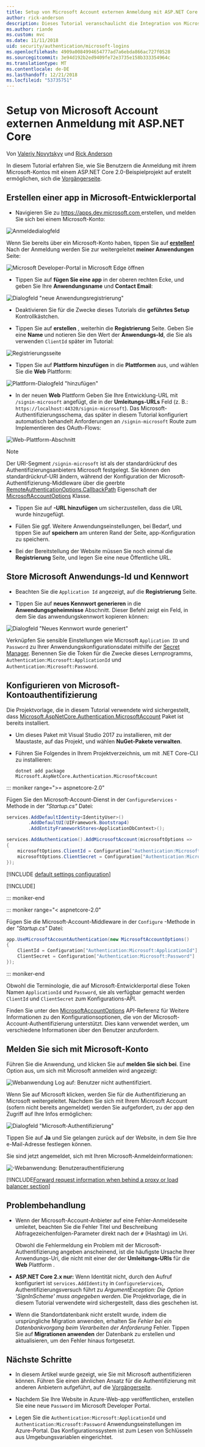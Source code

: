 ```yaml
---
title: Setup von Microsoft Account externen Anmeldung mit ASP.NET Core
author: rick-anderson
description: Dieses Tutorial veranschaulicht die Integration von Microsoft-Konto-Benutzerauthentifizierung in eine vorhandene ASP.NET Core-app.
ms.author: riande
ms.custom: mvc
ms.date: 11/11/2018
uid: security/authentication/microsoft-logins
ms.openlocfilehash: 4909a0084994654777ad7a6ebda866ac727f0528
ms.sourcegitcommit: 3e94d192b2ed9409fe72e3735e158b333354964c
ms.translationtype: MT
ms.contentlocale: de-DE
ms.lasthandoff: 12/21/2018
ms.locfileid: "53735751"
---
```

# <a name="microsoft-account-external-login-setup-with-aspnet-core"></a>Setup von Microsoft Account externen Anmeldung mit ASP.NET Core

Von [Valeriy Novytskyy](https://github.com/01binary) und [Rick Anderson](https://twitter.com/RickAndMSFT)

In diesem Tutorial erfahren Sie, wie Sie Benutzern die Anmeldung mit ihrem Microsoft-Kontos mit einem ASP.NET Core 2.0-Beispielprojekt auf erstellt ermöglichen, sich die [Vorgängerseite](xref:security/authentication/social/index).

## <a name="create-the-app-in-microsoft-developer-portal"></a>Erstellen einer app in Microsoft-Entwicklerportal

* Navigieren Sie zu [ https://apps.dev.microsoft.com ](https://apps.dev.microsoft.com) erstellen, und melden Sie sich bei einem Microsoft-Konto:

![Anmeldedialogfeld](index/_static/MicrosoftDevLogin.png)

Wenn Sie bereits über ein Microsoft-Konto haben, tippen Sie auf  **[erstellen!](https://signup.live.com/signup?wa=wsignin1.0&rpsnv=13&ct=1478151035&rver=6.7.6643.0&wp=SAPI_LONG&wreply=https%3a%2f%2fapps.dev.microsoft.com%2fLoginPostBack&id=293053&aadredir=1&contextid=D70D4F21246BAB50&bk=1478151036&uiflavor=web&uaid=f0c3de863a914c358b8dc01b1ff49e85&mkt=EN-US&lc=1033&lic=1)** Nach der Anmeldung werden Sie zur weitergeleitet **meiner Anwendungen** Seite:

![Microsoft Developer-Portal in Microsoft Edge öffnen](index/_static/MicrosoftDev.png)

* Tippen Sie auf **fügen Sie eine app** in der oberen rechten Ecke, und geben Sie Ihre **Anwendungsname** und **Contact Email**:

![Dialogfeld "neue Anwendungsregistrierung"](index/_static/MicrosoftDevAppCreate.png)

* Deaktivieren Sie für die Zwecke dieses Tutorials die **geführtes Setup** Kontrollkästchen.

* Tippen Sie auf **erstellen** , weiterhin die **Registrierung** Seite. Geben Sie eine **Name** und notieren Sie den Wert der **Anwendungs-Id**, die Sie als verwenden `ClientId` später im Tutorial:

![Registrierungsseite](index/_static/MicrosoftDevAppReg.png)

* Tippen Sie auf **Plattform hinzufügen** in die **Plattformen** aus, und wählen Sie die **Web** Plattform:

![Plattform-Dialogfeld "hinzufügen"](index/_static/MicrosoftDevAppPlatform.png)

* In der neuen **Web** Plattform Geben Sie Ihre Entwicklung-URL mit `/signin-microsoft` angefügt, die in der **Umleitungs-URLs** Feld (z. B.: `https://localhost:44320/signin-microsoft`). Das Microsoft-Authentifizierungsschema, das später in diesem Tutorial konfiguriert automatisch behandelt Anforderungen an `/signin-microsoft` Route zum Implementieren des OAuth-Flows:

![Web-Plattform-Abschnitt](index/_static/MicrosoftRedirectUri.png)

> [!NOTE]
> Der URI-Segment `/signin-microsoft` ist als der standardrückruf des Authentifizierungsanbieters Microsoft festgelegt. Sie können den standardrückruf-URI ändern, während der Konfiguration der Microsoft-Authentifizierung-Middleware über die geerbte [RemoteAuthenticationOptions.CallbackPath](/dotnet/api/microsoft.aspnetcore.authentication.remoteauthenticationoptions.callbackpath) Eigenschaft der [MicrosoftAccountOptions](/dotnet/api/microsoft.aspnetcore.authentication.microsoftaccount.microsoftaccountoptions) Klasse.

* Tippen Sie auf **-URL hinzufügen** um sicherzustellen, dass die URL wurde hinzugefügt.

* Füllen Sie ggf. Weitere Anwendungseinstellungen, bei Bedarf, und tippen Sie auf **speichern** am unteren Rand der Seite, app-Konfiguration zu speichern.

* Bei der Bereitstellung der Website müssen Sie noch einmal die **Registrierung** Seite, und legen Sie eine neue Öffentliche URL.

## <a name="store-microsoft-application-id-and-password"></a>Store Microsoft Anwendungs-Id und Kennwort

* Beachten Sie die `Application Id` angezeigt, auf die **Registrierung** Seite.

* Tippen Sie auf **neues Kennwort generieren** in die **Anwendungsgeheimnisse** Abschnitt. Dieser Befehl zeigt ein Feld, in dem Sie das anwendungskennwort kopieren können:

![Dialogfeld "Neues Kennwort wurde generiert"](index/_static/MicrosoftDevPassword.png)

Verknüpfen Sie sensible Einstellungen wie Microsoft `Application ID` und `Password` zu Ihrer Anwendungskonfigurationsdatei mithilfe der [Secret Manager](xref:security/app-secrets). Benennen Sie die Token für die Zwecke dieses Lernprogramms, `Authentication:Microsoft:ApplicationId` und `Authentication:Microsoft:Password`.

## <a name="configure-microsoft-account-authentication"></a>Konfigurieren von Microsoft-Kontoauthentifizierung

Die Projektvorlage, die in diesem Tutorial verwendete wird sichergestellt, dass [Microsoft.AspNetCore.Authentication.MicrosoftAccount](https://www.nuget.org/packages/Microsoft.AspNetCore.Authentication.MicrosoftAccount) Paket ist bereits installiert.

* Um dieses Paket mit Visual Studio 2017 zu installieren, mit der Maustaste, auf das Projekt, und wählen **NuGet-Pakete verwalten**.
* Führen Sie Folgendes in Ihrem Projektverzeichnis, um mit .NET Core-CLI zu installieren:

   `dotnet add package Microsoft.AspNetCore.Authentication.MicrosoftAccount`

::: moniker range=">= aspnetcore-2.0"

Fügen Sie den Microsoft-Account-Dienst in der `ConfigureServices` -Methode in der *"Startup.cs"* Datei:

```csharp
services.AddDefaultIdentity<IdentityUser>()
        .AddDefaultUI(UIFramework.Bootstrap4)
        .AddEntityFrameworkStores<ApplicationDbContext>();

services.AddAuthentication().AddMicrosoftAccount(microsoftOptions =>
{
    microsoftOptions.ClientId = Configuration["Authentication:Microsoft:ApplicationId"];
    microsoftOptions.ClientSecret = Configuration["Authentication:Microsoft:Password"];
});
```

[!INCLUDE [default settings configuration](includes/default-settings.md)]

[!INCLUDE[](includes/chain-auth-providers.md)]

::: moniker-end

::: moniker range="< aspnetcore-2.0"

Fügen Sie die Microsoft-Account-Middleware in der `Configure` -Methode in der *"Startup.cs"* Datei:

```csharp
app.UseMicrosoftAccountAuthentication(new MicrosoftAccountOptions()
{
    ClientId = Configuration["Authentication:Microsoft:ApplicationId"],
    ClientSecret = Configuration["Authentication:Microsoft:Password"]
});
```

::: moniker-end

Obwohl die Terminologie, die auf Microsoft-Entwicklerportal diese Token Namen `ApplicationId` und `Password`, sie als verfügbar gemacht werden `ClientId` und `ClientSecret` zum Konfigurations-API.

Finden Sie unter den [MicrosoftAccountOptions](/dotnet/api/microsoft.aspnetcore.builder.microsoftaccountoptions) API-Referenz für Weitere Informationen zu den Konfigurationsoptionen, die von der Microsoft-Account-Authentifizierung unterstützt. Dies kann verwendet werden, um verschiedene Informationen über den Benutzer anzufordern.

## <a name="sign-in-with-microsoft-account"></a>Melden Sie sich mit Microsoft-Konto

Führen Sie die Anwendung, und klicken Sie auf **melden Sie sich bei**. Eine Option aus, um sich mit Microsoft anmelden wird angezeigt:

![Webanwendung Log auf: Benutzer nicht authentifiziert.](index/_static/DoneMicrosoft.png)

Wenn Sie auf Microsoft klicken, werden Sie für die Authentifizierung an Microsoft weitergeleitet. Nachdem Sie sich mit Ihrem Microsoft Account (sofern nicht bereits angemeldet) werden Sie aufgefordert, zu der app den Zugriff auf Ihre Infos ermöglichen:

![Dialogfeld "Microsoft-Authentifizierung"](index/_static/MicrosoftLogin.png)

Tippen Sie auf **Ja** und Sie gelangen zurück auf der Website, in dem Sie Ihre e-Mail-Adresse festlegen können.

Sie sind jetzt angemeldet, sich mit Ihren Microsoft-Anmeldeinformationen:

![-Webanwendung: Benutzerauthentifizierung](index/_static/Done.png)

[!INCLUDE[Forward request information when behind a proxy or load balancer section](includes/forwarded-headers-middleware.md)]

## <a name="troubleshooting"></a>Problembehandlung

* Wenn der Microsoft-Account-Anbieter auf eine Fehler-Anmeldeseite umleitet, beachten Sie die Fehler Titel und Beschreibung Abfragezeichenfolgen-Parameter direkt nach der `#` (Hashtag) im Uri.

  Obwohl die Fehlermeldung ein Problem mit der Microsoft-Authentifizierung angeben anscheinend, ist die häufigste Ursache Ihrer Anwendungs-Uri, die nicht mit einer der der **Umleitungs-URIs** für die **Web** Plattform .
* **ASP.NET Core 2.x nur:** Wenn Identität nicht, durch den Aufruf konfiguriert ist `services.AddIdentity` in `ConfigureServices`, Authentifizierungsversuch führt zu *ArgumentException: Die Option 'SignInScheme' muss angegeben werden*. Die Projektvorlage, die in diesem Tutorial verwendete wird sichergestellt, dass dies geschehen ist.
* Wenn die Standortdatenbank nicht erstellt wurde, indem die ursprüngliche Migration anwenden, erhalten Sie *Fehler bei ein Datenbankvorgang beim Verarbeiten der Anforderung* Fehler. Tippen Sie auf **Migrationen anwenden** der Datenbank zu erstellen und aktualisieren, um den Fehler hinaus fortgesetzt.

## <a name="next-steps"></a>Nächste Schritte

* In diesem Artikel wurde gezeigt, wie Sie mit Microsoft authentifizieren können. Führen Sie einen ähnlichen Ansatz für die Authentifizierung mit anderen Anbietern aufgeführt, auf die [Vorgängerseite](xref:security/authentication/social/index).

* Nachdem Sie Ihre Website in Azure-Web-app veröffentlichen, erstellen Sie eine neue `Password` im Microsoft Developer Portal.

* Legen Sie die `Authentication:Microsoft:ApplicationId` und `Authentication:Microsoft:Password` Anwendungseinstellungen im Azure-Portal. Das Konfigurationssystem ist zum Lesen von Schlüsseln aus Umgebungsvariablen eingerichtet.
